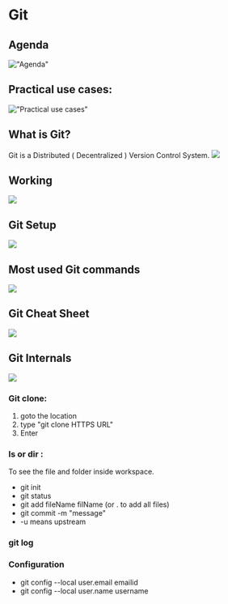 # Git

## Agenda

!["Agenda"](./Assets/Git/agenda.png "Agenda")

## Practical use cases:

!["Practical use cases"](./Assets/Git/usecases.png "Practical use cases")

## What is Git?

Git is a Distributed ( Decentralized ) Version Control System.
![](./Assets/Git/git1.png)

## Working

![](./Assets/Git/working.png)

## Git Setup

![](./Assets/Git/stup.png)

## Most used Git commands

![](./Assets/Git/commands.png)

## Git Cheat Sheet

![](./Assets/Git/cheatsheet.png)

## Git Internals

![](./Assets/Git/git%20folder%20structure.png)

### Git clone:

1. goto the location
2. type "git clone HTTPS URL"
3. Enter

### ls or dir :

To see the file and folder inside workspace.

- git init
- git status
- git add fileName filName (or . to add all files)
- git commit -m "message"
- -u means upstream

### git log

### Configuration

- git config --local user.email emailid
- git config --local user.name username
